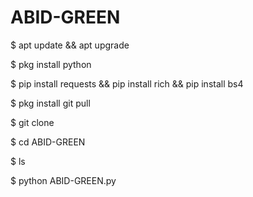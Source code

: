 # ABID-GREEN


$ apt update && apt upgrade 

$ pkg install python

$ pip install requests && pip install rich && pip install bs4 

$ pkg install git pull

$ git clone 

$ cd ABID-GREEN

$ ls 

$ python ABID-GREEN.py 
